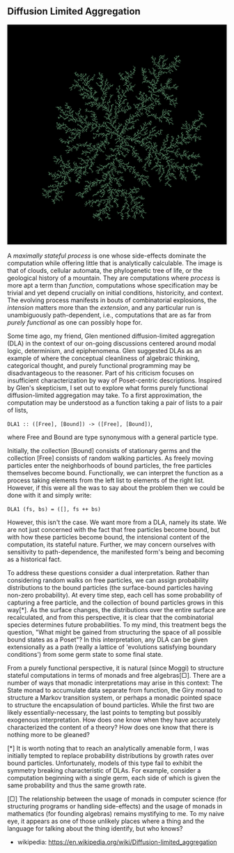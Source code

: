## Diffusion Limited Aggregation ##

![alt text](images/diffusionLimitedAggregate.png "diffusion limited aggregate")

A *maximally stateful process* is one whose side-effects dominate the computation
while offering little that is analytically calculable. The image is that of clouds,
cellular automata, the phylogenetic tree of life, or the geological history of
a mountain. They are computations where *process* is more apt a term than
*function*, computations whose specification may be trivial and yet depend
crucially on initial conditions, historicity, and context. The evolving process
manifests in bouts of combinatorial explosions, the *intension* matters more
than the *extension*, and any particular run is unambiguously path-dependent,
i.e., computations that are as far from *purely functional* as one can possibly
hope for.

Some time ago, my friend, Glen mentioned diffusion-limited aggregation
(DLA) in the context of our on-going discussions centered around modal
logic, determinism, and epiphenomena. Glen suggested DLAs as an example
of where the conceptual cleanliness of algebraic thinking, categorical
thought, and purely functional programming may be disadvantageous to the
reasoner. Part of his criticism focuses on insufficient characterization
by way of Poset-centric descriptions. Inspired by Glen's skepticism, I
set out to explore what forms purely functional diffusion-limited
aggregation may take. To a first approximation, the computation may
be understood as a function taking a pair of lists to a pair of lists,

`DLA1 :: ([Free], [Bound]) -> ([Free], [Bound])`,

where Free and Bound are type synonymous with a general particle type.

Initially, the collection [Bound] consists of stationary germs and the
collection [Free] consists of random walking particles. As freely moving
particles enter the neighborhoods of bound particles, the free particles
themselves become bound. Functionally, we can interpret the function as a
process taking elements from the left list to elements of the right list.
However, if this were all the was to say about the problem then we could
be done with it and simply write:


`DLA1 (fs, bs) = ([], fs ++ bs)`


However, this isn't the case. We want more from a DLA, namely its state.
We are not just concerned with the fact that free particles become bound,
but with how these particles become bound, the intensional content of the
computation, its stateful nature. Further, we may concern ourselves with
sensitivity to path-dependence, the manifested form's being and becoming
as a historical fact.


To address these questions consider a dual interpretation. Rather than
considering random walks on free particles, we can assign probability
distributions to the bound particles (the surface-bound particles having
non-zero probability). At every time step, each cell has some probability
of capturing a free particle, and the collection of bound particles
grows in this way[\*]. As the surface changes, the distributions over the
entire surface are recalculated, and from this perspective, it is clear
that the combinatorial species determines future probabilities. To my
mind, this treatment begs the question, "What might be gained from
structuring the space of all possible bound states as a Poset"? In this
interpretation, any DLA can be given extensionally as a path (really a
lattice of 'evolutions satisfying boundary conditions') from some germ
state to some final state.


From a purely functional perspective, it is natural (since Moggi) to
structure stateful computations in terms of monads and free algebras[▢].
There are a number of ways that monadic interpretations may arise in
this context: The State monad to accumulate data separate from function,
the Giry monad to structure a Markov transition system, or perhaps a
monadic pointed space to structure the encapsulation of bound particles.
While the first two are likely essentially-necessary, the last points to
tempting but possibly exogenous interpretation. How does one know when
they have accurately characterized the content of a theory? How does one
know that there is nothing more to be gleaned?

[\*] It is worth noting that to reach an analytically amenable form, I
was initially tempted to replace probability distributions by growth
rates over bound particles. Unfortunately, models of this type fail to
exhibit the symmetry breaking characteristic of DLAs. For example,
consider a computation beginning with a single germ, each side of which
is given the same probability and thus the same growth rate.


[▢] The relationship between the usage of monads in computer science
(for structuring programs or handling side-effects) and the usage of
monads in mathematics (for founding algebras) remains mystifying to me.
To my naive eye, it appears as one of those unlikely places where a thing
and the language for talking about the thing identify, but who knows?


- wikipedia: https://en.wikipedia.org/wiki/Diffusion-limited_aggregation